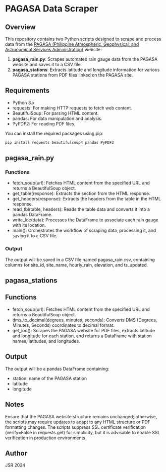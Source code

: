 # PAGASA Data Scraper

## Overview

This repository contains two Python scripts designed to scrape and process data from the [PAGASA (Philippine Atmospheric, Geophysical, and Astronomical Services Administration)](https://bagong.pagasa.dost.gov.ph/) website:

1. **pagasa_rain.py**: Scrapes automated rain gauge data from the PAGASA website and saves it to a CSV file.
2. **pagasa_stations**: Extracts latitude and longitude information for various PAGASA stations from PDF files linked on the PAGASA site.

## Requirements

* Python 3.x
* requests: For making HTTP requests to fetch web content.
* BeautifulSoup: For parsing HTML content.
* pandas: For data manipulation and analysis.
* PyPDF2: For reading PDF files.

You can install the required packages using pip:

```bash
pip install requests beautifulsoup4 pandas PyPDF2
```

## pagasa_rain.py

### Functions

* fetch_soup(url): Fetches HTML content from the specified URL and returns a BeautifulSoup object.
* get_table(response): Extracts the <tbody> section from the HTML response.
* get_headers(response): Extracts the headers from the table in the HTML response.
* read_tbl(table, headers): Reads the table data and converts it into a pandas DataFrame.
* write_loc(data): Processes the DataFrame to associate each rain gauge with its location.
* main(): Orchestrates the workflow of scraping data, processing it, and saving it to a CSV file.

### Output
The output will be saved in a CSV file named pagasa_rain.csv, containing columns for site_id, site_name, hourly_rain, elevation, and ts_updated.

## pagasa_stations

## Functions

* fetch_soup(url): Fetches HTML content from the specified URL and returns a BeautifulSoup object.
* dms_to_decimal(degrees, minutes, seconds): Converts DMS (Degrees, Minutes, Seconds) coordinates to decimal format.
* get_loc(): Scrapes the PAGASA website for PDF files, extracts latitude and longitude for each station, and returns a DataFrame with station names, latitudes, and longitudes.

## Output

The output will be a pandas DataFrame containing:

* station: name of the PAGASA station
* latitude
* longitude

## Notes

Ensure that the PAGASA website structure remains unchanged; otherwise, the scripts may require updates to adapt to any HTML structure or PDF formatting changes.
The scripts suppress SSL certificate verification (verify=False in requests.get) for simplicity, but it is advisable to enable SSL verification in production environments.

## Author

JSR 2024
